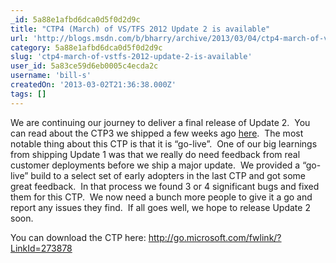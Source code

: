 ```yaml
---
_id: 5a88e1afbd6dca0d5f0d2d9c
title: "CTP4 (March) of VS/TFS 2012 Update 2 is available"
url: 'http://blogs.msdn.com/b/bharry/archive/2013/03/04/ctp4-march-of-vs-tfs-2012-update-2-is-available.aspx'
category: 5a88e1afbd6dca0d5f0d2d9c
slug: 'ctp4-march-of-vstfs-2012-update-2-is-available'
user_id: 5a83ce59d6eb0005c4ecda2c
username: 'bill-s'
createdOn: '2013-03-02T21:36:38.000Z'
tags: []
---
```


We are continuing our journey to deliver a final release of Update 2.  You can read about the CTP3 we shipped a few weeks ago <a href="http://blogs.msdn.com/b/bharry/archive/2013/02/11/ctp-for-visual-studio-2012-update-2-vs-2012-2-is-available.aspx">here</a>.  The most notable thing about this CTP is that it is “go-live”.  One of our big learnings from shipping Update 1 was that we really do need feedback from real customer deployments before we ship a major update.  We provided a “go-live” build to a select set of early adopters in the last CTP and got some great feedback.  In that process we found 3 or 4 significant bugs and fixed them for this CTP.  We now need a bunch more people to give it a go and report any issues they find.  If all goes well, we hope to release Update 2 soon.

You can download the CTP here: <a href="http://go.microsoft.com/fwlink/?LinkId=273878">http://go.microsoft.com/fwlink/?LinkId=273878</a>
